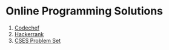 # Online Programming Solutions

1. [Codechef](code_chef/README.md)
2. [Hackerrank](hackerrank/README.md)
3. [CSES Problem Set](cses/README.md)
